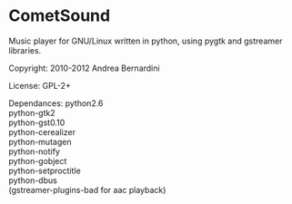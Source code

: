 CometSound
==========

Music player for GNU/Linux written in python, using pygtk and gstreamer libraries.

Copyright: 2010-2012 Andrea Bernardini

License: GPL-2+

Dependances:
	python2.6  
	python-gtk2  
	python-gst0.10  
	python-cerealizer  
	python-mutagen  
	python-notify  
	python-gobject  
	python-setproctitle  
	python-dbus  
	(gstreamer-plugins-bad for aac playback)  
